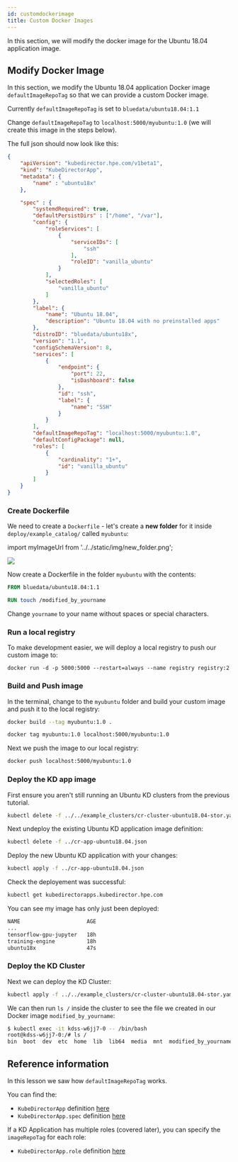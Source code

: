 ```yaml
---
id: customdockerimage 
title: Custom Docker Images
---
```


In this section, we will modify the docker image for the Ubuntu 18.04 application image.

## Modify Docker Image

In this section, we modify the Ubuntu 18.04 application Docker image `defaultImageRepoTag` so that we can provide a custom Docker image. 

Currently `defaultImageRepoTag` is set to `bluedata/ubuntu18.04:1.1`

Change `defaultImageRepoTag` to `localhost:5000/myubuntu:1.0` (we will create this image in the steps below).

The full json should now look like this:

```json
{
    "apiVersion": "kubedirector.hpe.com/v1beta1",
    "kind": "KubeDirectorApp",
    "metadata": {
        "name" : "ubuntu18x"
    },

    "spec" : {
        "systemdRequired": true,
        "defaultPersistDirs" : ["/home", "/var"],
        "config": {
            "roleServices": [
                {
                    "serviceIDs": [
                        "ssh"
                    ],
                    "roleID": "vanilla_ubuntu"
                }
            ],
            "selectedRoles": [
                "vanilla_ubuntu"
            ]
        },
        "label": {
            "name": "Ubuntu 18.04",
            "description": "Ubuntu 18.04 with no preinstalled apps"
        },
        "distroID": "bluedata/ubuntu18x",
        "version": "1.1",
        "configSchemaVersion": 8,
        "services": [
            {
                "endpoint": {
                    "port": 22,
                    "isDashboard": false
                },
                "id": "ssh",
                "label": {
                    "name": "SSH"
                }
            }
        ],
        "defaultImageRepoTag": "localhost:5000/myubuntu:1.0",
        "defaultConfigPackage": null,
        "roles": [
            {
                "cardinality": "1+",
                "id": "vanilla_ubuntu"
            }
        ]
    }
}
```

### Create Dockerfile

We need to create a `Dockerfile` - let's create a **new folder** for it inside `deploy/example_catalog/` called `myubuntu`:

import myImageUrl from '../../static/img/new_folder.png';

<img src={myImageUrl}/>

Now create a Dockerfile in the folder `myubuntu` with the contents:

```Dockerfile
FROM bluedata/ubuntu18.04:1.1

RUN touch /modified_by_yourname
```

Change `yourname` to your name without spaces or special characters.

### Run a local registry

To make development easier, we will deploy a local registry to push our custom image to:

```
docker run -d -p 5000:5000 --restart=always --name registry registry:2
```

### Build and Push image

In the terminal, change to the `myubuntu` folder and build your custom image and push it to the local registry:

```bash
docker build --tag myubuntu:1.0 .

docker tag myubuntu:1.0 localhost:5000/myubuntu:1.0
```

Next we push the image to our local registry:

```bash
docker push localhost:5000/myubuntu:1.0
```

### Deploy the KD app image

First ensure you aren't still running an Ubuntu KD clusters from the previous tutorial.

```bash
kubectl delete -f ../../example_clusters/cr-cluster-ubuntu18.04-stor.yaml
```

Next undeploy the existing Ubuntu KD application image definition:

```bash
kubectl delete -f ../cr-app-ubuntu18.04.json
```

Deploy the new Ubuntu KD application with your changes:

```bash
kubectl apply -f ../cr-app-ubuntu18.04.json
```

Check the deployement was successful:

```bash
kubectl get kubedirectorapps.kubedirector.hpe.com
```

You can see my image has only just been deployed:

```bash
NAME                     AGE
...
tensorflow-gpu-jupyter   18h
training-engine          18h
ubuntu18x                47s
```

### Deploy the KD Cluster

Next we can deploy the KD Cluster:

```bash
kubectl apply -f ../../example_clusters/cr-cluster-ubuntu18.04-stor.yaml
```

We can then run `ls /` inside the cluster to see the file we created in our Docker image `modified_by_yourname`:

```bash
$ kubectl exec -it kdss-w6jj7-0 -- /bin/bash
root@kdss-w6jj7-0:/# ls /
bin  boot  dev  etc  home  lib  lib64  media  mnt  modified_by_yourname  opt  proc  root  run  sbin  srv  sys  tmp  usr  var
```


## Reference information

In this lesson we saw how `defaultImageRepoTag` works. 

You can find the:

 - `KubeDirectorApp` definition [here](https://github.com/bluek8s/kubedirector/wiki/KubeDirectorApp-Definition)
 - `KubeDirectorApp.spec` definition [here](https://github.com/bluek8s/kubedirector/wiki/KubeDirectorApp-Definition#kubedirectorappspec)
 
If a KD Application has multiple roles (covered later), you can specify the `imageRepoTag` for each role:

- `KubeDirectorApp.role` definition [here](https://github.com/bluek8s/kubedirector/wiki/KubeDirectorApp-Definition#role)